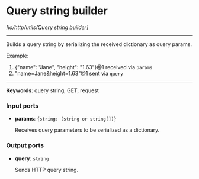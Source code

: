 # Query string builder

_[io/http/utils/Query string builder]_

---

Builds a query string by serializing the received dictionary as query params.  
  
Example:  
1. {"name": "Jane", "height": "1.63"}@1 received via `params`  
2. "name=Jane&height=1.63"@1 sent via `query`  

---

__Keywords__: query string, GET, request

### Input ports

* __params__: ` {string: (string or string[])} `

    Receives query parameters to be serialized as a dictionary.

### Output ports

* __query__: ` string `

    Sends HTTP query string.

